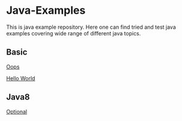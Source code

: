 # Java-Examples

This is java example repository. Here one can find tried and test java examples covering wide range of different java topics.

## Basic
[Oops](https://github.com/harshalmistry/java-examples/tree/main/src/main/java/basic/oops)

[Hello World](https://github.com/harshalmistry/java-examples/blob/main/src/main/java/basic/HelloWorld.java)

## Java8
[Optional](https://github.com/harshalmistry/java-examples/tree/main/src/main/java/java8/optional)